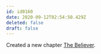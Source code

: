 ```yaml
---
id: id0160
date: 2020-09-12T02:54:50.429Z
deleted: false
draft: false
---
```


Created a new chapter [The Believer][1].

[1]: the-believer.html
